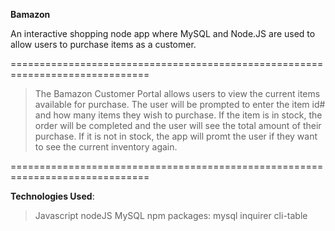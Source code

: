 **Bamazon**

An interactive shopping node app where MySQL and Node.JS are used to allow users to purchase items as a customer.

==============================================================================

>The Bamazon Customer Portal allows users to view the current items available for purchase. The user will be prompted to enter the item id# and how many items they wish to purchase. If the item is in stock, the order will be completed and the user will see the total amount of their purchase. If it is not in stock, the app will promt the user if they want to see the current inventory again.

==============================================================================

**Technologies Used**:

>Javascript
>nodeJS
>MySQL
>npm packages:
>mysql
>inquirer
>cli-table